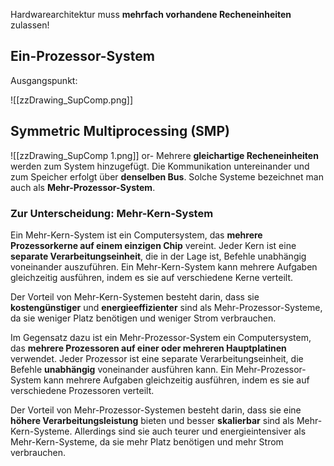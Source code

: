 
Hardwarearchitektur muss **mehrfach vorhandene Recheneinheiten** zulassen!

## Ein-Prozessor-System

Ausgangspunkt:

![[zzDrawing_SupComp.png]]



## Symmetric Multiprocessing (SMP)

![[zzDrawing_SupComp 1.png]]
or-
Mehrere **gleichartige Recheneinheiten** werden zum System hinzugefügt.
Die Kommunikation untereinander und zum Speicher erfolgt über **denselben Bus**.
Solche Systeme bezeichnet man auch als **Mehr-Prozessor-System**.

### Zur Unterscheidung: Mehr-Kern-System

Ein Mehr-Kern-System ist ein Computersystem, das **mehrere Prozessorkerne auf einem einzigen Chip** vereint. Jeder Kern ist eine **separate Verarbeitungseinheit**, die in der Lage ist, Befehle unabhängig voneinander auszuführen. Ein Mehr-Kern-System kann mehrere Aufgaben gleichzeitig ausführen, indem es sie auf verschiedene Kerne verteilt. 

Der Vorteil von Mehr-Kern-Systemen besteht darin, dass sie **kostengünstiger** und **energieeffizienter** sind als Mehr-Prozessor-Systeme, da sie weniger Platz benötigen und weniger Strom verbrauchen.

Im Gegensatz dazu ist ein Mehr-Prozessor-System ein Computersystem, das **mehrere Prozessoren auf einer oder mehreren Hauptplatinen** verwendet. Jeder Prozessor ist eine separate Verarbeitungseinheit, die Befehle **unabhängig** voneinander ausführen kann. Ein Mehr-Prozessor-System kann mehrere Aufgaben gleichzeitig ausführen, indem es sie auf verschiedene Prozessoren verteilt. 

Der Vorteil von Mehr-Prozessor-Systemen besteht darin, dass sie eine **höhere Verarbeitungsleistung** bieten und besser **skalierbar** sind als Mehr-Kern-Systeme. Allerdings sind sie auch teurer und energieintensiver als Mehr-Kern-Systeme, da sie mehr Platz benötigen und mehr Strom verbrauchen.


